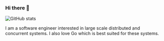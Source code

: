 ### Hi there 👋

![GitHub stats](https://github-readme-stats.vercel.app/api?username=lkslts64&show_icons=true&theme=tokyonight)

I am a software engineer interested in large scale distributed and concurrent systems. I also love Go which is best suited for these systems.

<!--
**lkslts64/lkslts64** is a ✨ _special_ ✨ repository because its `README.md` (this file) appears on your GitHub profile.

Here are some ideas to get you started:

- 🔭 I’m currently working on Greek Army
- 🌱 I’m currently learning 
- 👯 I’m looking to collaborate on ...
- 🤔 I’m looking for help with ...
- 💬 Ask me about ...
- 📫 How to reach me: ...
- 😄 Pronouns: ...
- ⚡ Fun fact: ...
-->
